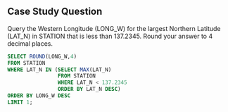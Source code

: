## Case Study Question

Query the Western Longitude (LONG_W) for the largest Northern Latitude (LAT_N) in STATION that is less than 137.2345.
Round your answer to 4 decimal places.

```sql
SELECT ROUND(LONG_W,4)
FROM STATION 
WHERE LAT_N IN (SELECT MAX(LAT_N)
                FROM STATION
                WHERE LAT_N < 137.2345
                ORDER BY LAT_N DESC)
ORDER BY LONG_W DESC
LIMIT 1;
```
